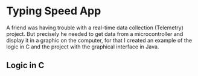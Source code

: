 # Typing Speed App

A friend was having trouble with a real-time data collection (Telemetry) project. But precisely he needed to get data from a microcontroller and display it in a graphic on the computer, for that I created an example of the logic in C and the project with the graphical interface in Java.

## Logic in C


